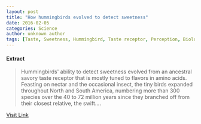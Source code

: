 ```yaml
---
layout: post
title: "How hummingbirds evolved to detect sweetness"
date: 2016-02-05
categories: Science
author: unknown author
tags: [Taste, Sweetness, Hummingbird, Taste receptor, Perception, Biology]
---
```





#### Extract
>Hummingbirds' ability to detect sweetness evolved from an ancestral savory taste receptor that is mostly tuned to flavors in amino acids. Feasting on nectar and the occasional insect, the tiny birds expanded throughout North and South America, numbering more than 300 species over the 40 to 72 million years since they branched off from their closest relative, the swift....



[Visit Link](http://feeds.sciencedaily.com/~r/sciencedaily/~3/yVL8V-ur_O8/140821141449.htm)


